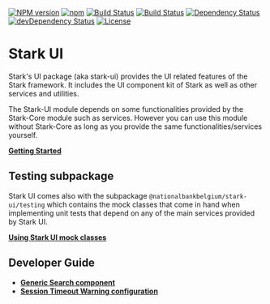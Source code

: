 [![NPM version](https://img.shields.io/npm/v/@nationalbankbelgium/stark-ui.svg?logo=npm&logoColor=fff&label=npm+package&color=limegreen)](https://www.npmjs.com/package/@nationalbankbelgium/stark-ui)
[![npm](https://img.shields.io/npm/dm/@nationalbankbelgium/stark-ui.svg?logo=npm)](https://www.npmjs.com/package/@nationalbankbelgium/stark-ui)
[![Build Status](https://img.shields.io/travis/com/NationalBankBelgium/stark.svg?branch=master&logo=travis)](https://travis-ci.com/NationalBankBelgium/stark)
[![Build Status](https://github.com/NationalBankBelgium/stark/workflows/build/badge.svg)](https://github.com/NationalBankBelgium/stark/actions?query=workflow%3Abuild)
[![Dependency Status](https://img.shields.io/david/nationalbankbelgium/stark-ui)](https://david-dm.org/NationalBankBelgium/stark-ui)
[![devDependency Status](https://img.shields.io/david/dev/nationalbankbelgium/stark-ui?label=devDependencies)](https://david-dm.org/NationalBankBelgium/stark-ui#info=devDependencies)
[![License](https://img.shields.io/npm/l/@nationalbankbelgium/stark-ui)](LICENSE)

# Stark UI

Stark's UI package (aka stark-ui) provides the UI related features of the Stark framework.
It includes the UI component kit of Stark as well as other services and utilities.

The Stark-UI module depends on some functionalities provided by the Stark-Core module such as services. However you can use this module without Stark-Core
as long as you provide the same functionalities/services yourself.

**[Getting Started](https://stark.nbb.be/api-docs/stark-ui/latest/additional-documentation/getting-started.html)**

## Testing subpackage

Stark UI comes also with the subpackage `@nationalbankbelgium/stark-ui/testing` which contains the mock classes that come in hand
when implementing unit tests that depend on any of the main services provided by Stark UI.

**[Using Stark UI mock classes](https://stark.nbb.be/api-docs/stark-ui/latest/additional-documentation/testing-subpackage.html)**

## Developer Guide

-   **[Generic Search component](https://stark.nbb.be/api-docs/stark-ui/latest/additional-documentation/generic-search-component.html)**
-   **[Session Timeout Warning configuration](https://stark.nbb.be/api-docs/stark-ui/latest/additional-documentation/timeout-warning-configuration.html)**

